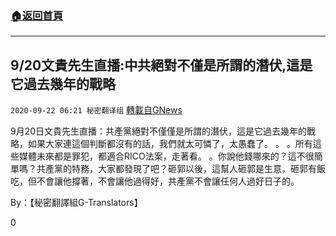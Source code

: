 ###  [:house:返回首頁](https://github.com/ourhimalayas/txt)
---

## 9/20文貴先生直播:中共絕對不僅是所謂的潛伏,這是它過去幾年的戰略
`2020-09-22 06:21 秘密翻译组` [轉載自GNews](https://gnews.org/zh-hant/376948/)

9月20日文貴先生直播：共產黨絕對不僅僅是所謂的潛伏，這是它過去幾年的戰略，如果大家連這個判斷都沒有的話，我們就太可憐了，太愚蠢了。 。 。所有這些媒體未來都是罪犯，都適合RICO法案，走著看。 。你說他錢哪來的？這不很簡單嗎？共產黨的特務，大家都發現了吧？砸郭以後，這幫人砸郭是生意，砸郭有飯吃，但不會讓他撐著，不會讓他過得好，共產黨不會讓任何人過好日子的。



By：【秘密翻譯組G-Translators】

0
